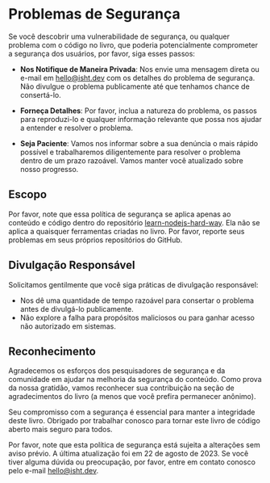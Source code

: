 # Problemas de Segurança
Se você descobrir uma vulnerabilidade de segurança, ou qualquer problema com o código no livro, que poderia potencialmente comprometer a segurança dos usuários, por favor, siga esses passos:

* **Nos Notifique de Maneira Privada**: Nos envie uma mensagem direta ou e-mail em hello@isht.dev com os detalhes do problema de segurança. Não divulgue o problema publicamente até que tenhamos chance de consertá-lo.

* **Forneça Detalhes**: Por favor, inclua a natureza do problema, os passos para reproduzi-lo e qualquer informação relevante que possa nos ajudar a entender e resolver o problema.

* **Seja Paciente**: Vamos nos informar sobre a sua denúncia o mais rápido possível e trabalharemos diligentemente para resolver o problema dentro de um prazo razoável. Vamos manter você atualizado sobre nosso progresso.

## Escopo
Por favor, note que essa política de segurança se aplica apenas ao conteúdo e código dentro do repositório [learn-nodejs-hard-way](https://github.com/ishtms/learn-nodejs-hard-way). Ela não se aplica a quaisquer ferramentas criadas no livro. Por favor, reporte seus problemas em seus próprios repositórios do GitHub.

## Divulgação Responsável
Solicitamos gentilmente que você siga práticas de divulgação responsável:

* Nos dê uma quantidade de tempo razoável para consertar o problema antes de divulgá-lo publicamente.
* Não explore a falha para propósitos maliciosos ou para ganhar acesso não autorizado em sistemas.

## Reconhecimento
Agradecemos os esforços dos pesquisadores de segurança e da comunidade em ajudar na melhoria da segurança do conteúdo. Como prova da nossa gratidão, vamos reconhecer sua contribuição na seção de agradecimentos do livro (a menos que você prefira permanecer anônimo).

Seu compromisso com a segurança é essencial para manter a integridade deste livro. Obrigado por trabalhar conosco para tornar este livro de código aberto mais seguro para todos.

Por favor, note que esta política de segurança está sujeita a alterações sem aviso prévio. A última atualização foi em 22 de agosto de 2023. Se você tiver alguma dúvida ou preocupação, por favor, entre em contato conosco pelo e-mail hello@isht.dev.
